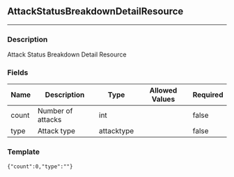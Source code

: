 ## AttackStatusBreakdownDetailResource
---
### Description
Attack Status Breakdown Detail Resource
### Fields
| Name | Description | Type | Allowed Values | Required |
| ---- | ----------- | ---- | -------------- | -------- |
| count | Number of attacks | int |  | false |
| type | Attack type | attacktype |  | false |
### Template
```
{"count":0,"type":""}
```
